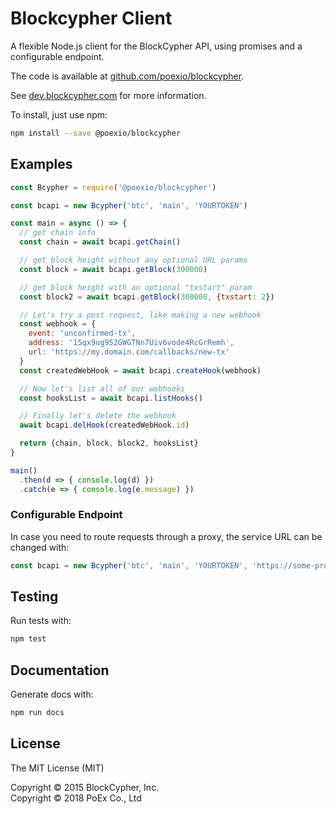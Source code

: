 # Blockcypher Client

A flexible Node.js client for the BlockCypher API, using promises and a
configurable endpoint.

The code is available at
[github.com/poexio/blockcypher](https://github.com/poexio/blockcypher).

See [dev.blockcypher.com](http://dev.blockcypher.com/) for more information.

To install, just use npm:

```bash
npm install --save @poexio/blockcypher
```

## Examples

```javascript
const Bcypher = require('@poexio/blockcypher')

const bcapi = new Bcypher('btc', 'main', 'YOURTOKEN')

const main = async () => {
  // get chain info
  const chain = await bcapi.getChain()

  // get block height without any optional URL params
  const block = await bcapi.getBlock(300000)

  // get block height with an optional "txstart" param
  const block2 = await bcapi.getBlock(300000, {txstart: 2})

  // Let's try a post request, like making a new webhook
  const webhook = {
    event: 'unconfirmed-tx',
    address: '15qx9ug952GWGTNn7Uiv6vode4RcGrRemh',
    url: 'https://my.domain.com/callbacks/new-tx'
  }
  const createdWebHook = await bcapi.createHook(webhook)

  // Now let's list all of our webhooks
  const hooksList = await bcapi.listHooks()

  // Finally let's delete the webhook
  await bcapi.delHook(createdWebHook.id)

  return {chain, block, block2, hooksList}
}

main()
  .then(d => { console.log(d) })
  .catch(e => { console.log(e.message) })
```

### Configurable Endpoint

In case you need to route requests through a proxy, the service URL can be
changed with:

```js
const bcapi = new Bcypher('btc', 'main', 'YOURTOKEN', 'https://some-proxy.example.com/v1/')
```

## Testing

Run tests with:

```sh
npm test
```

## Documentation

Generate docs with:

```sh
npm run docs
```

## License

The MIT License (MIT)

Copyright &copy; 2015 BlockCypher, Inc.  
Copyright &copy; 2018 PoEx Co., Ltd
